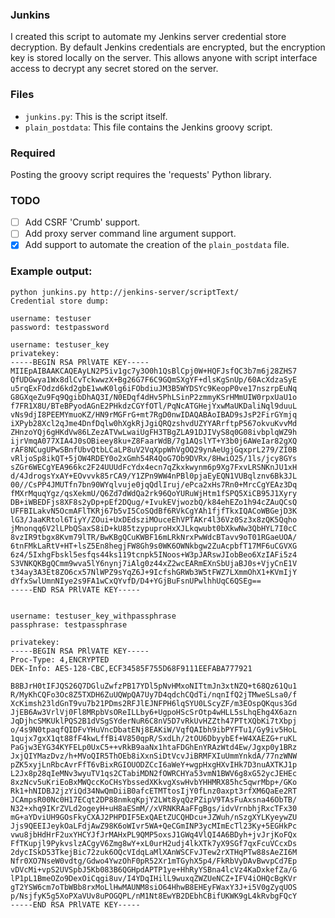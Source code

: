 ### Junkins

I created this script to automate my Jenkins server credential store decryption. By default Jenkins credentials are encrypted, but the encryption key is stored locally on the server. This allows anyone with script interface access to decrypt any secret stored on the server. 

### Files

- `junkins.py`: This is the script itself.
- `plain_postdata`: This file contains the Jenkins groovy script.

### Required

Posting the groovy script requires the 'requests' Python library.

### TODO

- [ ] Add CSRF 'Crumb' support.
- [ ] Add proxy server command line argument support.
- [x] Add support to automate the creation of the `plain_postdata` file.

### Example output:

```
python junkins.py http://jenkins-server/scriptText/
Credential store dump:

username: testuser
password: testpassword

username: testuser_key
privatekey:
-----BEGIN RSA PRlVATE KEY-----
MIIEpAIBAAKCAQEAyLN2P5iv1gc7y3O0h1QsBlCpj0W+HQFJsfQC3b7m6j28ZHS7
QfUDGwya1Wx8dlCvTckwwzX+Bg26G7F6C9GQmSXgYF+dlsKgSnUp/60AcXdzaSyE
u5rqExFOdzd6kd2gbE1wwK0lg6iFObdiuJM3B5WYDSYc9KeopP0ve17nszrpEuNq
G8GXqeZu9Fq9QgibDhAQ3I/N0EDqf4dHv5PhLSinP2zmmyKSrHMmUIW0rpxUaU1o
f7FR1X8U/BTeBPyodAGnE2PHkdzCGYfOTl/PqNcATGHejYxwMaUKDaliNql9duuL
vNs9djI8PEEMYmuoKZ/HN9rMGFrG+mt7RgD0nwIDAQABAoIBAD9sJsP2FirGYmjq
iXPyb28Xcl2qJme4DnfDqlw0hXgkRjJgiQRQzshvdUZYYARrftpP567okvuKvvMd
ZHnzoYQj6gHKdVw86LZezATVwLwaiUgFH3TBgZLA91DJIVyS8q0G08ivbplqWZ9h
ijrVmqA077XIA4J0sOBieey8ku+Z8FaarWdB/7g1AQslYT+Y3b0j6AWeIar82gXQ
rAF8NCugUPwSBnfUbvQtbLCaLP8uV2VqXppWhVgOQ29ynAeUgjGqxprL279/ZI0B
vRljoSp8ikQT+5jOW4RDEY0o2xGmh54R4QoG7Ob9DVRx/8HwiO25/1ls/jcy8GYs
sZGr6WECgYEA966kc2F24UUUdFcYdx4ecn7qZkxkwynm6p9Xg7FxvLRSNKnJU1xH
d/4JdrogsYxAY+EOvvvk85rCA9/Y1ZPn9WW4nPBl0pjaEyEQN1VUBqlznv6Bk3JL
00//CsPP4JMUTfn7bn90WYqlvuje0jqQdlIruj/ePca2xHs7Rn0+MrcCgYEAz3Dq
fMXrMquqYgz/qsXekmU/Q6Zd7dWdQa2rk96QoYURuWjHtm1fSPQ5XiCB95J1Xyry
DB+iWBEDFjs8XF8s2yDp+pEf2DQug/+IvukEVjwozbQ/k84ehEZo1h94cZAuQCsQ
UFFBILakvN5OcmAFlTKRj67b5vI5CoSQdBf6RVkCgYAh1fjfTkxIQACoWBGejD3K
lG3/JaaKRtol6TiyY/ZOui+UxDEdsziMOuceEhVPTAKr4l36Vz0Sz3x8zQK5Qqho
jMnonqq6V2lLPbQSaxS8iD+kU85tzypuproHxXJLkqwubt0bXkwNw3QbHYL7I0cC
8vzIR9tbgx8Kvm79lTR/BwKBgQCuKWBF16mLRkNrxPwWdcBTavv9oT01RGaeUOA/
6tnFMkLaRtV+HT+lsZ5En8hegjFW8Gh9s0WK6OWNkbgw2ZuAcpbfT17MF6uCGVXG
6z4/5IxhgFbskl5esfqs44ks119tcnpk5INoos+W3pJARswJIobBeo6XzIAFi5z4
S3VNKQKBgQCmm9wva5lY6nynj7iAlg0z44xZ2wcEARmEXnSbUjaBJ0s+VjyCnE1V
t34ay3A3Et8ZO6cx57NlWPZ9sYqZ6J+9IcfshGRWb3W5tFWZ7LXmmOhX1+KVmIjY
dYfxSwlUmnNIye2s9FA1wCxQYvfD/D4+YGjBuFsnUPwlhhUqC6QSEg==
-----END RSA PRlVATE KEY-----


username: testuser_key_withpassphrase
passphrase: testpassphrase

privatekey:
-----BEGIN RSA PRlVATE KEY-----
Proc-Type: 4,ENCRYPTED
DEK-Info: AES-128-CBC,ECF34585F755D68F9111EEFABA777921

B8BJrH0tIFJQS26Q7DGluZwfzPB17YDl5pNvHMxoNITtmJn3xtNZQ+t68Qz61Qu1
R/MyKhCQFo3Oc8Z5TXDH6ZuUQWpQA7Uy7D4qdchCQdTi/nqnIfQ2jTMweSLsa0/f
XcKimsh23ldGnT9vu7b21PDms2RFJlEJNFPH6lqSYU0LScyZF/m3EOspQKqus3Gd
JjEB6Aw3VrlVj0Fl8MRpbVsOReILLby6+UgpoHScSrOtp4wHLL5sLhqEhg4X6azn
JqDjhcSMKUklPQS2B1dVSgSYderNuR6C8nV5D7vRkUvHZZth47PTtXQbKi7tXbpj
o/4s9N0tpaqfQIDFvYHuVncDbatENj8EAKiW/VqfQAIbh9ibPYFTu1/Gy9iv5HoL
1qujx7gxX1qt88fF4kwLffBi4V850qpR/SxdLh/2tOU6DbyybEf+W4XAEZG+ruKL
PaGjw3EYG34KYFELp0UxC5++vRkB9aaNx1htaFDGhEnYRAzWtd4Ew/Jgxp0y1BRz
JxjQIYMazDvz/h+MVoQIR5ThOEb8iXxnSiDtVcvJiBRMFXIuUmmYnkdA/77nzWNW
pZK5xyjLnRbcAvrFfT6vBixRGIOUODZCcI6aWeY+wgpHxgHXvIHk7D3nuAXTKJ1p
L2Jx8p28qIeMNv3wyuTV1qs2CTabiMDN2fOWRCHYa53vmN1BWV6g8xG52ycJEHEc
8xzNcv5uKriEoBxMWQccKoCHsYbssedXKkvgXswHvbYHHMRX85hc5qwrMbp+/GKo
Rk1+hNIDBJ2jzYiQd34NwQmDiiB0afcETMTtosIjY0fLnz0axpt3rfXM6QaEe2RT
JCAmpsR00Nc0H17ECqt2DP88nmkqKpjY2LWt8yqQzPZipV9TAsFuAxsna46ObTB/
N32+xhq9IKrZVLd2ogeyH+uH8aESmM//xVRNKRAaFFgBgs/idvVrnbhjRxcTFx30
mG+aYDviUH9GOsFkyCXAJ2PHPDIF5ExQAEtZUCQHDcu+JZWuh/nSzgXYLKyeywZU
Jjs9QEEIJeykOaLFdjAwZ98K6oWIvr5WA+QeCGmINP3ycMImEcTl23Ky+5EGHkPc
vwu8jbHdHrF2uxYHCYJfJrMAHxPL9QMP5oxsJ1GWq4VlQI4A6BDyh+jvJrjKoFQx
FfTKupjl9PykvslzACgyV6Zmg8wY+xL0urH2udj4lkXTk7yX9SGf7qxFcuVCcxDs
2dycISkD53TkejBic72zuk6OQcVIdqLaMlXAnWSCFvJTew2rXTHqPTw88sAeZI6M
Nfr0XO7NseW0vdtg/Gdwo4YwzOhF0pR52Xr1mTGyhX5p4/FkRbVyDAvBwvpCd7Ep
vDVcMi+vpS2UVSpbJ5Kb083B6QGHpdAPTP1ye+HhRyYSBna4lcVz4KaDxkefZa/G
lP1pL1BmeOZo9DexOiCqgi8uv/I4YDqIHilL9wuxqZWZUeNCZ+IFV4iOHQcBgKVr
gT2YSW6cm7oTbWBb8rxMoLlHwMAUNM8siO64HhwB8EHEyFWaxY3J+i5V0gZyqUOS
p/NsjfyK5g5XoPXaVUv8uPOGQPL/nM1Nt8EwYB2DEbhCBifUKWK9gL4kRvbgFQcY
-----END RSA PRlVATE KEY-----
```
